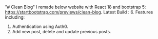 "# Clean Blog" 
I remade below website with React 18 and bootstrap 5:
https://startbootstrap.com/previews/clean-blog.
Latest Build : 6.
Features including:
1. Authentication using Auth0.
2. Add new post, delete and update previous posts.
